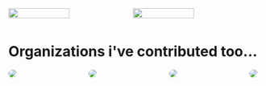 <div style="width: 100%">
    <div style="display: flex; flex-direction: row; width: 100%">
        <img style="margin-bottom: 10px; width: 49%" src="https://github-readme-stats.vercel.app/api?username=jamesboyer92&count_private=true&show_icons=true&card_width=300&hide_border=true&theme=radical" />
        <img style="margin-bottom: 10px; width: 49%" src="https://github-readme-stats.vercel.app/api/top-langs/?username=jamesboyer92&layout=compact&langs_count=4&hide_border=true&theme=radical" />
    </div>
    <h1>Organizations i've contributed too...</h1>
    <div style="display: flex; margin-bottom: 10px; justify-content: space-between">
        <img style="border-radius: 20px; margin-right: 10px" src="https://avatars.githubusercontent.com/u/4390297?s=200&v=4" />
        <img style="border-radius: 20px; margin-right: 10px" src="https://avatars.githubusercontent.com/u/16691781?s=200&v=4" />
        <img style="border-radius: 20px; margin-right: 10px" src="https://avatars.githubusercontent.com/u/64280592?s=200&v=4" />
        <img style="border-radius: 20px; margin-right: 10px" src="https://avatars.githubusercontent.com/u/78454137?s=200&v=4" />
    </div>
</div>



